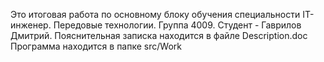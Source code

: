 Это итоговая работа по основному блоку обучения специальности IT-инженер. Передовые технологии.
Группа 4009.
Студент - Гаврилов Дмитрий.
Пояснительная записка находится в файле Description.doc
Программа находится в папке src/Work

